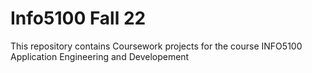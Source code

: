 # Info5100 Fall 22
This repository contains Coursework projects for the course INFO5100 Application Engineering and Developement
